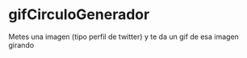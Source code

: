 # gifCirculoGenerador
Metes una imagen (tipo perfil de twitter) y te da un gif de esa imagen girando
